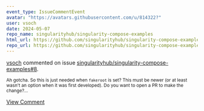 ```yaml
---
event_type: IssueCommentEvent
avatar: "https://avatars.githubusercontent.com/u/814322?"
user: vsoch
date: 2024-05-07
repo_name: singularityhub/singularity-compose-examples
html_url: https://github.com/singularityhub/singularity-compose-examples/issues/8
repo_url: https://github.com/singularityhub/singularity-compose-examples
---
```


<a href='https://github.com/vsoch' target='_blank'>vsoch</a> commented on issue <a href='https://github.com/singularityhub/singularity-compose-examples/issues/8' target='_blank'>singularityhub/singularity-compose-examples#8</a>.

<small>Ah gotcha. So this is just needed when `fakeroot` is set? This must be newer (or at least wasn't an option when it was first developed). Do you want to open a PR to make the change?...</small>

<a href='https://github.com/singularityhub/singularity-compose-examples/issues/8' target='_blank'>View Comment</a>